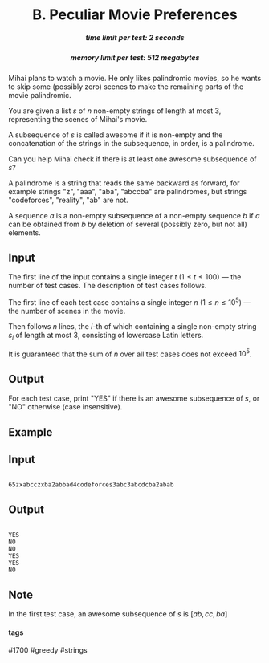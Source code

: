 <h1 style='text-align: center;'> B. Peculiar Movie Preferences</h1>

<h5 style='text-align: center;'>time limit per test: 2 seconds</h5>
<h5 style='text-align: center;'>memory limit per test: 512 megabytes</h5>

Mihai plans to watch a movie. He only likes palindromic movies, so he wants to skip some (possibly zero) scenes to make the remaining parts of the movie palindromic.

You are given a list $s$ of $n$ non-empty strings of length at most $3$, representing the scenes of Mihai's movie.

A subsequence of $s$ is called awesome if it is non-empty and the concatenation of the strings in the subsequence, in order, is a palindrome.

Can you help Mihai check if there is at least one awesome subsequence of $s$?

A palindrome is a string that reads the same backward as forward, for example strings "z", "aaa", "aba", "abccba" are palindromes, but strings "codeforces", "reality", "ab" are not.

A sequence $a$ is a non-empty subsequence of a non-empty sequence $b$ if $a$ can be obtained from $b$ by deletion of several (possibly zero, but not all) elements.

## Input

The first line of the input contains a single integer $t$ ($1 \le t \le 100$) — the number of test cases. The description of test cases follows.

The first line of each test case contains a single integer $n$ ($1 \le n \le 10^5$) — the number of scenes in the movie.

Then follows $n$ lines, the $i$-th of which containing a single non-empty string $s_i$ of length at most $3$, consisting of lowercase Latin letters.

It is guaranteed that the sum of $n$ over all test cases does not exceed $10^5$.

## Output

For each test case, print "YES" if there is an awesome subsequence of $s$, or "NO" otherwise (case insensitive).

## Example

## Input


```

65zxabcczxba2abbad4codeforces3abc3abcdcba2abab
```
## Output


```

YES
NO
NO
YES
YES
NO

```
## Note

In the first test case, an awesome subsequence of $s$ is $[ab, cc, ba]$



#### tags 

#1700 #greedy #strings 